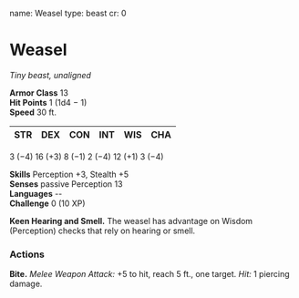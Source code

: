 name: Weasel
type: beast
cr: 0

# Weasel 
_Tiny beast, unaligned_

**Armor Class** 13    
**Hit Points** 1 (1d4 − 1)    
**Speed** 30 ft. 

| STR     | DEX     | CON     | INT     | WIS     | CHA     |
|---------|---------|---------|---------|---------|---------|
3 (−4) 16 (+3) 8 (−1) 2 (−4) 12 (+1) 3 (−4)    

**Skills** Perception +3, Stealth +5    
**Senses** passive Perception 13    
**Languages** --    
**Challenge** 0 (10 XP) 

**Keen Hearing and Smell.** The weasel has advantage on Wisdom (Perception) checks that rely on hearing or smell.

### Actions    
**Bite.** _Melee Weapon Attack:_ +5 to hit, reach 5 ft., one target. _Hit:_ 1 piercing damage. 